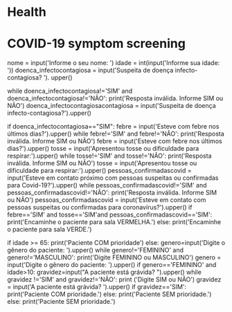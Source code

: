 # Health
# COVID-19 symptom screening 
nome = input('Informe o seu nome: ')
idade = int(input('Informe sua idade: '))
doenca_infectocontagiosa = input('Suspeita de doença infecto-contagiosa? '). upper()

while doenca_infectocontagiosa!='SIM' and doenca_infectocontagiosa!='NÃO':
    print('Resposta inválida. Informe SIM ou NÃO')
    doenca_infectocontagiosacontagiosa = input('Suspeita de doença infecto-contagiosa?').upper()

if doenca_infectocontagiosa=="SIM":
    febre = input('Esteve com febre nos últimos dias?').upper()
    while febre!='SIM' and febre!='NÃO':
        print('Resposta inválida. Informe SIM ou NÃO')
        febre = input('Esteve com febre nos últimos dias?').upper()
    tosse = input('Apresentou tosse ou dificuldade para respirar:').upper()
    while tosse!='SIM' and tosse!='NÃO':
        print('Resposta inválida. Informe SIM ou NÃO')
        tosse = input('Apresentou tosse ou dificuldade para respirar:').upper()
    pessoas_confirmadascovid = input('Esteve em contato próximo com pessoas suspeitas ou confirmadas para Covid-19?').upper()
    while pessoas_confirmadascovid!='SIM' and pessoas_confirmadascovid!='NÃO':
        print('Resposta inválida. Informe SIM ou NÃO')
        pessoas_confirmadascovid = input('Esteve em contato com pessoas suspeitas ou confirmadas para coronavírus?').upper()
    if febre=='SIM' and tosse=='SIM'and pessoas_confirmadascovid=='SIM':
            print('Encaminhe o paciente para sala VERMELHA.')
else:
    print('Encaminhe o paciente para sala VERDE.')

if idade >= 65:
    print('Paciente COM prioridade')
else:
    genero=input('Digite o gênero do paciente: ').upper()
    while genero!='FEMININO' and genero!='MASCULINO':
        print('Digite FEMININO ou MASCULINO')
        genero = input('Digite o gênero do paciente: ').upper()
    if genero=='FEMININO' and idade>10:
        gravidez=input("A paciente está grávida? ").upper()
        while gravidez !='SIM' and gravidez!='NÃO':
            print ('Digite SIM ou NÃO')
            gravidez = input('A paciente está grávida? ').upper()
        if gravidez=='SIM':
            print('Paciente COM prioridade.')
        else:
            print('Paciente SEM prioridade.')
    else:
        print('Paciente SEM prioridade.')
